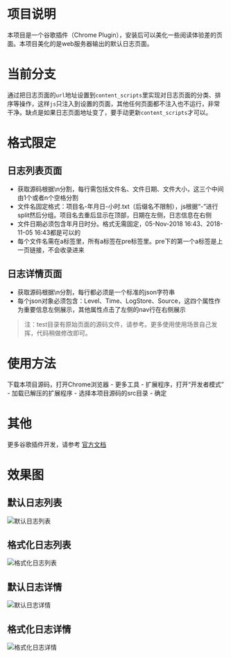 # 项目说明
本项目是一个谷歌插件（Chrome Plugin），安装后可以美化一些阅读体验差的页面。本项目美化的是web服务器输出的默认日志页面。

# 当前分支
通过把日志页面的`url`地址设置到`content_scripts`里实现对日志页面的分类、排序等操作，这样`js`只注入到设置的页面，其他任何页面都不注入也不运行，非常干净。缺点是如果日志页面地址变了，要手动更新`content_scripts`才可以。

# 格式限定
## 日志列表页面
* 获取源码根据\n分割，每行需包括文件名、文件日期、文件大小，这三个中间由1个或者n个空格分割
* 文件名固定格式：项目名-年月日-小时.txt（后缀名不限制），js根据“-”进行split然后分组。项目名去重后显示在顶部，日期在左侧，日志信息在右侧
* 文件日期必须包含年月日时分。格式无需固定，05-Nov-2018 16:43、2018-11-05 16:43都是可以的
* 每个文件名需在a标签里，所有a标签在pre标签里。pre下的第一个a标签是上一页链接，不会收录进来
## 日志详情页面
* 获取源码根据\n分割，每行都必须是一个标准的json字符串
* 每个json对象必须包含：Level、Time、LogStore、Source，这四个属性作为重要信息左侧展示，其他属性点击了左侧的nav行在右侧展示
> 注：test目录有原始页面的源码文件，请参考。更多使用使用场景自己发挥，代码稍做修改即可。

# 使用方法
下载本项目源码，打开Chrome浏览器 - 更多工具 - 扩展程序，打开“开发者模式” - 加载已解压的扩展程序 - 选择本项目源码的src目录 - 确定

# 其他
更多谷歌插件开发，请参考 [官方文档](https://developer.chrome.com/extensions/overview "点击前往")

# 效果图
## 默认日志列表
![默认日志列表](https://github.com/oppoic/LogFilter/blob/master/pic/list-origin.png?raw=true)
## 格式化日志列表
![格式化日志列表](https://github.com/oppoic/LogFilter/blob/master/pic/list-format.png?raw=true)
## 默认日志详情
![默认日志详情](https://github.com/oppoic/LogFilter/blob/master/pic/detail-origin.png?raw=true)
## 格式化日志详情
![格式化日志详情](https://github.com/oppoic/LogFilter/blob/master/pic/detail-format.png?raw=true)